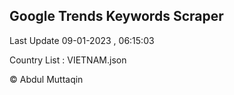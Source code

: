 

## Google Trends Keywords Scraper 
 
Last Update 09-01-2023 , 06:15:03

Country List :
VIETNAM.json



© Abdul Muttaqin 
